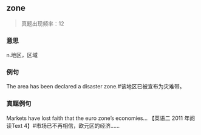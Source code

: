 ## zone

> 真题出现频率：12

### 意思

n.地区，区域

### 例句

The area has been declared a disaster zone.#该地区已被宣布为灾难带。

### 真题例句

Markets have lost faith that the euro zone’s economies... 【英语二 2011 年阅读Text 4】#市场已不再相信，欧元区的经济……